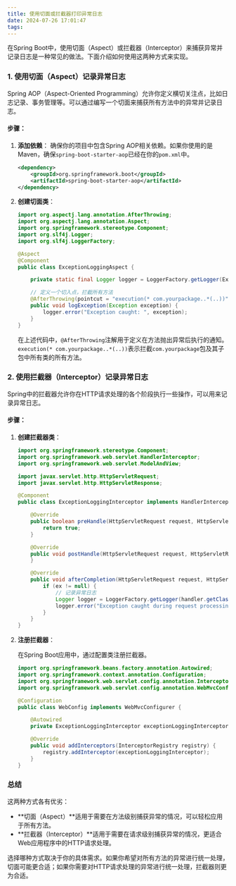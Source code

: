 ```yaml
---
title: 使用切面或拦截器打印异常日志
date: 2024-07-26 17:01:47
tags:
---
```

在Spring Boot中，使用切面（Aspect）或拦截器（Interceptor）来捕获异常并记录日志是一种常见的做法。下面介绍如何使用这两种方式来实现。

### 1. 使用切面（Aspect）记录异常日志

Spring AOP（Aspect-Oriented Programming）允许你定义横切关注点，比如日志记录、事务管理等。可以通过编写一个切面来捕获所有方法中的异常并记录日志。

#### 步骤：

1. **添加依赖**：
   确保你的项目中包含Spring AOP相关依赖。如果你使用的是Maven，确保`spring-boot-starter-aop`已经在你的`pom.xml`中。

    ```xml
    <dependency>
        <groupId>org.springframework.boot</groupId>
        <artifactId>spring-boot-starter-aop</artifactId>
    </dependency>
    ```

2. **创建切面类**：

    ```java
    import org.aspectj.lang.annotation.AfterThrowing;
    import org.aspectj.lang.annotation.Aspect;
    import org.springframework.stereotype.Component;
    import org.slf4j.Logger;
    import org.slf4j.LoggerFactory;

    @Aspect
    @Component
    public class ExceptionLoggingAspect {

        private static final Logger logger = LoggerFactory.getLogger(ExceptionLoggingAspect.class);

        // 定义一个切入点，拦截所有方法
        @AfterThrowing(pointcut = "execution(* com.yourpackage..*(..))", throwing = "exception")
        public void logException(Exception exception) {
            logger.error("Exception caught: ", exception);
        }
    }
    ```

   在上述代码中，`@AfterThrowing`注解用于定义在方法抛出异常后执行的通知。`execution(* com.yourpackage..*(..))`表示拦截`com.yourpackage`包及其子包中所有类的所有方法。

### 2. 使用拦截器（Interceptor）记录异常日志

Spring中的拦截器允许你在HTTP请求处理的各个阶段执行一些操作，可以用来记录异常日志。

#### 步骤：

1. **创建拦截器类**：

    ```java
    import org.springframework.stereotype.Component;
    import org.springframework.web.servlet.HandlerInterceptor;
    import org.springframework.web.servlet.ModelAndView;

    import javax.servlet.http.HttpServletRequest;
    import javax.servlet.http.HttpServletResponse;

    @Component
    public class ExceptionLoggingInterceptor implements HandlerInterceptor {

        @Override
        public boolean preHandle(HttpServletRequest request, HttpServletResponse response, Object handler) throws Exception {
            return true;
        }

        @Override
        public void postHandle(HttpServletRequest request, HttpServletResponse response, Object handler, ModelAndView modelAndView) throws Exception {
        }

        @Override
        public void afterCompletion(HttpServletRequest request, HttpServletResponse response, Object handler, Exception ex) throws Exception {
            if (ex != null) {
                // 记录异常日志
                Logger logger = LoggerFactory.getLogger(handler.getClass());
                logger.error("Exception caught during request processing: ", ex);
            }
        }
    }
    ```

2. **注册拦截器**：

   在Spring Boot应用中，通过配置类注册拦截器。

    ```java
    import org.springframework.beans.factory.annotation.Autowired;
    import org.springframework.context.annotation.Configuration;
    import org.springframework.web.servlet.config.annotation.InterceptorRegistry;
    import org.springframework.web.servlet.config.annotation.WebMvcConfigurer;

    @Configuration
    public class WebConfig implements WebMvcConfigurer {

        @Autowired
        private ExceptionLoggingInterceptor exceptionLoggingInterceptor;

        @Override
        public void addInterceptors(InterceptorRegistry registry) {
            registry.addInterceptor(exceptionLoggingInterceptor);
        }
    }
    ```

### 总结

这两种方式各有优劣：

- **切面（Aspect）**适用于需要在方法级别捕获异常的情况，可以轻松应用于所有方法。
- **拦截器（Interceptor）**适用于需要在请求级别捕获异常的情况，更适合Web应用程序中的HTTP请求处理。

选择哪种方式取决于你的具体需求。如果你希望对所有方法的异常进行统一处理，切面可能更合适；如果你需要对HTTP请求处理的异常进行统一处理，拦截器则更为合适。